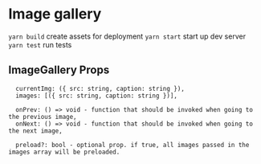 # Image gallery

`yarn build` create assets for deployment
`yarn start` start up dev server
`yarn test` run tests

## ImageGallery Props

```
  currentImg: ({ src: string, caption: string }),
  images: [({ src: string, caption: string })],

  onPrev: () => void - function that should be invoked when going to the previous image,
  onNext: () => void - function that should be invoked when going to the next image,

  preload?: bool - optional prop. if true, all images passed in the images array will be preloaded.
```

